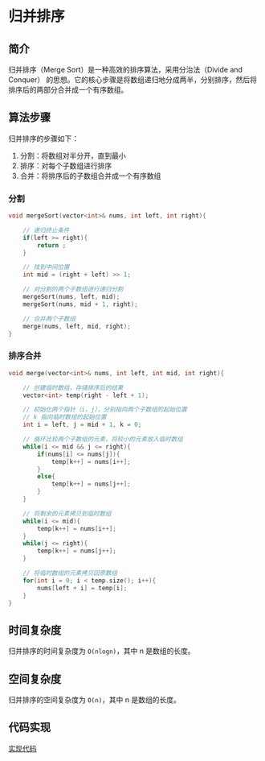 # 归并排序

## 简介
归并排序（Merge Sort）是一种高效的排序算法，采用分治法（Divide and Conquer） 的思想。它的核心步骤是将数组递归地分成两半，分别排序，然后将排序后的两部分合并成一个有序数组。

## 算法步骤
归并排序的步骤如下：
1. 分割：将数组对半分开，直到最小
2. 排序：对每个子数组进行排序
3. 合并：将排序后的子数组合并成一个有序数组

### 分割

```cpp
void mergeSort(vector<int>& nums, int left, int right){

    // 递归终止条件
    if(left >= right){
        return ;
    }

    // 找到中间位置
    int mid = (right + left) >> 1;

    // 对分割的两个子数组进行递归分割
    mergeSort(nums, left, mid);
    mergeSort(nums, mid + 1, right);

    // 合并两个子数组
    merge(nums, left, mid, right);
}
```

### 排序合并
```cpp
void merge(vector<int>& nums, int left, int mid, int right){

    // 创建临时数组，存储排序后的结果
    vector<int> temp(right - left + 1);

    // 初始化两个指针（i，j），分别指向两个子数组的起始位置
    // k 指向临时数组的起始位置
    int i = left, j = mid + 1, k = 0;

    // 循环比较两个子数组的元素，将较小的元素放入临时数组
    while(i <= mid && j <= right){
        if(nums[i] <= nums[j]){
            temp[k++] = nums[i++];
        }
        else{
            temp[k++] = nums[j++];
        }
    }

    // 将剩余的元素拷贝到临时数组
    while(i <= mid){
        temp[k++] = nums[i++];
    }
    while(j <= right){
        temp[k++] = nums[j++];
    }

    // 将临时数组的元素拷贝回原数组
    for(int i = 0; i < temp.size(); i++){
        nums[left + i] = temp[i];
    }
}
```

## 时间复杂度

归并排序的时间复杂度为 `O(nlogn)`，其中 n 是数组的长度。

## 空间复杂度
归并排序的空间复杂度为 `O(n)`，其中 n 是数组的长度。


## 代码实现
[实现代码](./merge_sort.cpp)